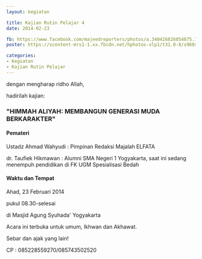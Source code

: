 ```yaml
---
layout: kegiatan

title: Kajian Rutin Pelajar 4
date: 2014-02-23

fb: https://www.facebook.com/majeedreporters/photos/a.340426826054875.74129.339078536189704/546151328815756/
poster: https://scontent-mrs1-1.xx.fbcdn.net/hphotos-xlp1/t31.0-8/s960x960/1599921_546151328815756_332649243_o.jpg

categories:
- Kegiatan
- Kajian Rutin Pelajar
---
```


dengan mengharap ridho Allah,

hadirilah kajian:

### "HIMMAH ALIYAH: MEMBANGUN GENERASI MUDA BERKARAKTER"

#### Pemateri
Ustadz Ahmad Wahyudi
: Pimpinan Redaksi Majalah ELFATA

dr. Taufiek Hikmawan
: Alumni SMA Negeri 1 Yogyakarta, saat ini sedang menempuh pendidikan di FK UGM Spesialisasi Bedah

#### Waktu dan Tempat

Ahad, 23 Februari 2014

pukul 08.30-selesai

di Masjid Agung Syuhada' Yogyakarta

Acara ini terbuka untuk umum, Ikhwan dan Akhawat.

Sebar dan ajak yang lain!

CP : 085228559270/085743502520

